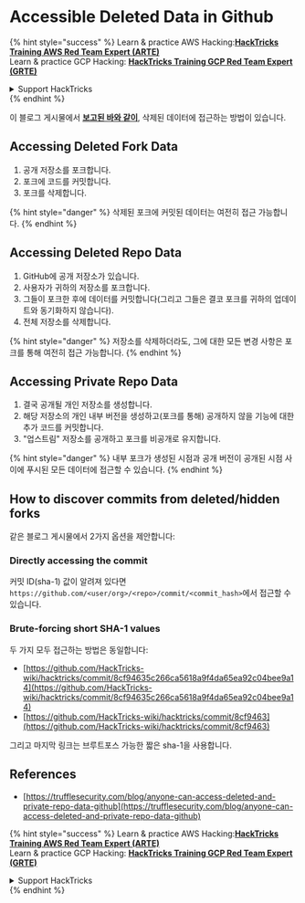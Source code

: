 # Accessible Deleted Data in Github

{% hint style="success" %}
Learn & practice AWS Hacking:<img src="../../.gitbook/assets/image (1) (1) (1) (1).png" alt="" data-size="line">[**HackTricks Training AWS Red Team Expert (ARTE)**](https://training.hacktricks.xyz/courses/arte)<img src="../../.gitbook/assets/image (1) (1) (1) (1).png" alt="" data-size="line">\
Learn & practice GCP Hacking: <img src="../../.gitbook/assets/image (2) (1).png" alt="" data-size="line">[**HackTricks Training GCP Red Team Expert (GRTE)**<img src="../../.gitbook/assets/image (2) (1).png" alt="" data-size="line">](https://training.hacktricks.xyz/courses/grte)

<details>

<summary>Support HackTricks</summary>

* Check the [**subscription plans**](https://github.com/sponsors/carlospolop)!
* **Join the** 💬 [**Discord group**](https://discord.gg/hRep4RUj7f) or the [**telegram group**](https://t.me/peass) or **follow** us on **Twitter** 🐦 [**@hacktricks\_live**](https://twitter.com/hacktricks_live)**.**
* **Share hacking tricks by submitting PRs to the** [**HackTricks**](https://github.com/carlospolop/hacktricks) and [**HackTricks Cloud**](https://github.com/carlospolop/hacktricks-cloud) github repos.

</details>
{% endhint %}

이 블로그 게시물에서 [**보고된 바와 같이**](https://trufflesecurity.com/blog/anyone-can-access-deleted-and-private-repo-data-github), 삭제된 데이터에 접근하는 방법이 있습니다.

## Accessing Deleted Fork Data

1. 공개 저장소를 포크합니다.
2. 포크에 코드를 커밋합니다.
3. 포크를 삭제합니다.

{% hint style="danger" %}
삭제된 포크에 커밋된 데이터는 여전히 접근 가능합니다.
{% endhint %}

## Accessing Deleted Repo Data

1. GitHub에 공개 저장소가 있습니다.
2. 사용자가 귀하의 저장소를 포크합니다.
3. 그들이 포크한 후에 데이터를 커밋합니다(그리고 그들은 결코 포크를 귀하의 업데이트와 동기화하지 않습니다).
4. 전체 저장소를 삭제합니다.

{% hint style="danger" %}
저장소를 삭제하더라도, 그에 대한 모든 변경 사항은 포크를 통해 여전히 접근 가능합니다.
{% endhint %}

## Accessing Private Repo Data

1. 결국 공개될 개인 저장소를 생성합니다.
2. 해당 저장소의 개인 내부 버전을 생성하고(포크를 통해) 공개하지 않을 기능에 대한 추가 코드를 커밋합니다.
3. "업스트림" 저장소를 공개하고 포크를 비공개로 유지합니다.

{% hint style="danger" %}
내부 포크가 생성된 시점과 공개 버전이 공개된 시점 사이에 푸시된 모든 데이터에 접근할 수 있습니다.
{% endhint %}

## How to discover commits from deleted/hidden forks

같은 블로그 게시물에서 2가지 옵션을 제안합니다:

### Directly accessing the commit

커밋 ID(sha-1) 값이 알려져 있다면 `https://github.com/<user/org>/<repo>/commit/<commit_hash>`에서 접근할 수 있습니다.

### Brute-forcing short SHA-1 values

두 가지 모두 접근하는 방법은 동일합니다:

* [https://github.com/HackTricks-wiki/hacktricks/commit/8cf94635c266ca5618a9f4da65ea92c04bee9a14](https://github.com/HackTricks-wiki/hacktricks/commit/8cf94635c266ca5618a9f4da65ea92c04bee9a14)
* [https://github.com/HackTricks-wiki/hacktricks/commit/8cf9463](https://github.com/HackTricks-wiki/hacktricks/commit/8cf9463)

그리고 마지막 링크는 브루트포스 가능한 짧은 sha-1을 사용합니다.

## References

* [https://trufflesecurity.com/blog/anyone-can-access-deleted-and-private-repo-data-github](https://trufflesecurity.com/blog/anyone-can-access-deleted-and-private-repo-data-github)

{% hint style="success" %}
Learn & practice AWS Hacking:<img src="../../.gitbook/assets/image (1) (1) (1) (1).png" alt="" data-size="line">[**HackTricks Training AWS Red Team Expert (ARTE)**](https://training.hacktricks.xyz/courses/arte)<img src="../../.gitbook/assets/image (1) (1) (1) (1).png" alt="" data-size="line">\
Learn & practice GCP Hacking: <img src="../../.gitbook/assets/image (2) (1).png" alt="" data-size="line">[**HackTricks Training GCP Red Team Expert (GRTE)**<img src="../../.gitbook/assets/image (2) (1).png" alt="" data-size="line">](https://training.hacktricks.xyz/courses/grte)

<details>

<summary>Support HackTricks</summary>

* Check the [**subscription plans**](https://github.com/sponsors/carlospolop)!
* **Join the** 💬 [**Discord group**](https://discord.gg/hRep4RUj7f) or the [**telegram group**](https://t.me/peass) or **follow** us on **Twitter** 🐦 [**@hacktricks\_live**](https://twitter.com/hacktricks_live)**.**
* **Share hacking tricks by submitting PRs to the** [**HackTricks**](https://github.com/carlospolop/hacktricks) and [**HackTricks Cloud**](https://github.com/carlospolop/hacktricks-cloud) github repos.

</details>
{% endhint %}
